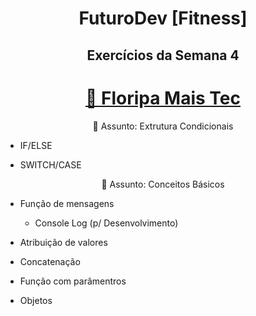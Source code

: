 <h1 align="center"> FuturoDev [Fitness] </h1>

<h2 align="center"> Exercícios da Semana 4</h2>

<h1 align="center">
    <a href="https://floripamaistec.pmf.sc.gov.br/">🔗 Floripa Mais Tec</a>
</h1>
<p align="center">🚀 Assunto: Extrutura Condicionais</p>

* IF/ELSE

* SWITCH/CASE

<p align="center">🚀 Assunto: Conceitos Básicos</p>

* Função de mensagens
    * Console Log (p/ Desenvolvimento)

* Atribuição de valores

* Concatenação

* Função com parâmentros

* Objetos

